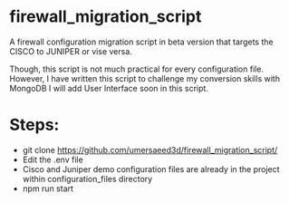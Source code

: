 # firewall_migration_script
A firewall configuration migration script in beta version that targets the CISCO to JUNIPER or vise versa.

Though, this script is not much practical for every configuration file. However, I have written this script to challenge my conversion skills with MongoDB
I will add User Interface soon in this script.

# Steps:
- git clone https://github.com/umersaeed3d/firewall_migration_script/
- Edit the .env file
- Cisco and Juniper demo configuration files are already in the project within configuration_files directory
- npm run start
